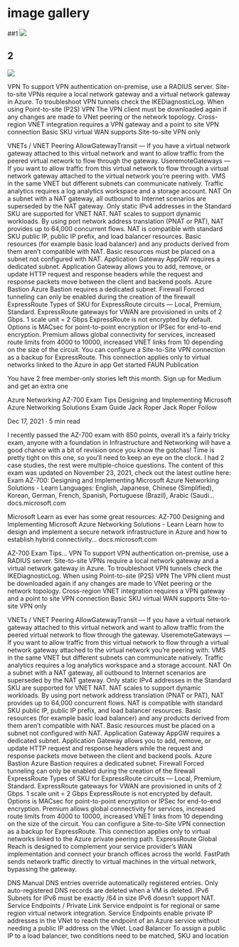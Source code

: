 # image gallery

##1 
![](https://miro.medium.com/max/1400/1*T3KG2TELCVgX33wOZVUpoQ.png)

## 2
![](https://miro.medium.com/max/1400/1*2PTYVbUI5Rgs4gRdg-6A3A.png)



VPN
To support VPN authentication on-premise, use a RADIUS server.
Site-to-site VPNs require a local network gateway and a virtual network gateway in Azure.
To troubleshoot VPN tunnels check the IKEDiagnosticLog.
When using Point-to-site (P2S) VPN The VPN client must be downloaded again if any changes are made to VNet peering or the network topology.
Cross-region VNET integration requires a VPN gateway and a point to site VPN connection
Basic SKU virtual WAN supports Site-to-site VPN only



VNETs / VNET Peering
AllowGatewayTransit — If you have a virtual network gateway attached to this virtual network and want to allow traffic from the peered virtual network to flow through the gateway.
UseremoteGateways — If you want to allow traffic from this virtual network to flow through a virtual network gateway attached to the virtual network you’re peering with.
VMS in the same VNET but different subnets can communicate natively.
Traffic analytics requires a log analytics workspace and a storage account.
NAT
On a subnet with a NAT gateway, all outbound to Internet scenarios are superseded by the NAT gateway.
Only static IPv4 addresses in the Standard SKU are supported for VNET NAT.
NAT scales to support dynamic workloads. By using port network address translation (PNAT or PAT), NAT provides up to 64,000 concurrent flows.
NAT is compatible with standard SKU public IP, public IP prefix, and load balancer resources. Basic resources (for example basic load balancer) and any products derived from them aren’t compatible with NAT. Basic resources must be placed on a subnet not configured with NAT.
Application Gateway
AppGW requires a dedicated subnet.
Application Gateway allows you to add, remove, or update HTTP request and response headers while the request and response packets move between the client and backend pools.
Azure Bastion
Azure Bastion requires a dedicated subnet.
Firewall
Forced tunneling can only be enabled during the creation of the firewall
ExpressRoute
Types of SKU for ExpressRoute circuits — Local, Premium, Standard.
ExpressRoute gateways for VWAN are provisioned in units of 2 Gbps. 1 scale unit = 2 Gbps
ExpressRoute is not encrypted by default. Options is MACsec for point-to-point encryption or IPSec for end-to-end encryption.
Premium allows global connectivity for services, increased route limits from 4000 to 10000, increased VNET links from 10 depending on the size of the circuit.
You can configure a Site-to-Site VPN connection as a backup for ExpressRoute. This connection applies only to virtual networks linked to the Azure  in app
Get started
FAUN Publication




You have 2 free member-only stories left this month. Sign up for Medium and get an extra one

Azure Networking AZ-700 Exam Tips
Designing and Implementing Microsoft Azure Networking Solutions Exam Guide
Jack Roper
Jack Roper
Follow

Dec 17, 2021 · 5 min read






I recently passed the AZ-700 exam with 850 points, overall it’s a fairly tricky exam, anyone with a foundation in Infrastructure and Networking will have a good chance with a bit of revision once you know the gotchas! Time is pretty tight on this one, so you’ll need to keep an eye on the clock. I had 2 case studies, the rest were multiple-choice questions.
The content of this exam was updated on November 23, 2021, check out the latest outline here:
Exam AZ-700: Designing and Implementing Microsoft Azure Networking Solutions - Learn
Languages: English, Japanese, Chinese (Simplified), Korean, German, French, Spanish, Portuguese (Brazil), Arabic (Saudi…
docs.microsoft.com

Microsoft Learn as ever has some great resources:
AZ-700 Designing and Implementing Microsoft Azure Networking Solutions - Learn
Learn how to design and implement a secure network infrastructure in Azure and how to establish hybrid connectivity…
docs.microsoft.com

AZ-700 Exam Tips…
VPN
To support VPN authentication on-premise, use a RADIUS server.
Site-to-site VPNs require a local network gateway and a virtual network gateway in Azure.
To troubleshoot VPN tunnels check the IKEDiagnosticLog.
When using Point-to-site (P2S) VPN The VPN client must be downloaded again if any changes are made to VNet peering or the network topology.
Cross-region VNET integration requires a VPN gateway and a point to site VPN connection
Basic SKU virtual WAN supports Site-to-site VPN only

VNETs / VNET Peering
AllowGatewayTransit — If you have a virtual network gateway attached to this virtual network and want to allow traffic from the peered virtual network to flow through the gateway.
UseremoteGateways — If you want to allow traffic from this virtual network to flow through a virtual network gateway attached to the virtual network you’re peering with.
VMS in the same VNET but different subnets can communicate natively.
Traffic analytics requires a log analytics workspace and a storage account.
NAT
On a subnet with a NAT gateway, all outbound to Internet scenarios are superseded by the NAT gateway.
Only static IPv4 addresses in the Standard SKU are supported for VNET NAT.
NAT scales to support dynamic workloads. By using port network address translation (PNAT or PAT), NAT provides up to 64,000 concurrent flows.
NAT is compatible with standard SKU public IP, public IP prefix, and load balancer resources. Basic resources (for example basic load balancer) and any products derived from them aren’t compatible with NAT. Basic resources must be placed on a subnet not configured with NAT.
Application Gateway
AppGW requires a dedicated subnet.
Application Gateway allows you to add, remove, or update HTTP request and response headers while the request and response packets move between the client and backend pools.
Azure Bastion
Azure Bastion requires a dedicated subnet.
Firewall
Forced tunneling can only be enabled during the creation of the firewall
ExpressRoute
Types of SKU for ExpressRoute circuits — Local, Premium, Standard.
ExpressRoute gateways for VWAN are provisioned in units of 2 Gbps. 1 scale unit = 2 Gbps
ExpressRoute is not encrypted by default. Options is MACsec for point-to-point encryption or IPSec for end-to-end encryption.
Premium allows global connectivity for services, increased route limits from 4000 to 10000, increased VNET links from 10 depending on the size of the circuit.
You can configure a Site-to-Site VPN connection as a backup for ExpressRoute. This connection applies only to virtual networks linked to the Azure private peering path.
ExpressRoute Global Reach is designed to complement your service provider’s WAN implementation and connect your branch offices across the world.
FastPath sends network traffic directly to virtual machines in the virtual network, bypassing the gateway.


DNS
Manual DNS entries override automatically registered entries.
Only auto-registered DNS records are deleted when a VM is deleted.
IPv6
Subnets for IPv6 must be exactly /64 in size
IPv6 doesn’t support NAT.
Service Endpoints / Private Link
Service endpoint is for regional or same region virtual network integration.
Service Endpoints enable private IP addresses in the VNet to reach the endpoint of an Azure service without needing a public IP address on the VNet.
Load Balancer
To assign a public IP to a load balancer, two conditions need to be matched, SKU and location
